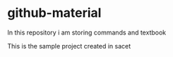 # github-material
In this repository i am storing commands and textbook 

This is the sample project created in sacet 
